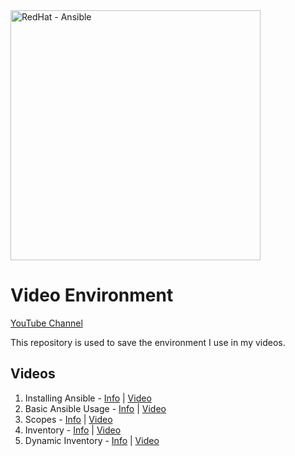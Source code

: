 <a href="https://www.ansible.com">
  <img src="https://www.ansible.com/hubfs/RedHat-Ansible-Automation-Platform_logo-white-1.png" alt="RedHat - Ansible" width="400"/>
</a>

# Video Environment

[YouTube Channel](https://www.youtube.com/@ansibleguy)

This repository is used to save the environment I use in my videos.

## Videos

1. Installing Ansible - [Info]() | [Video]()
2. Basic Ansible Usage - [Info]() | [Video]()
3. Scopes - [Info]() | [Video]()
4. Inventory - [Info]() | [Video]()
5. Dynamic Inventory - [Info]() | [Video]()

